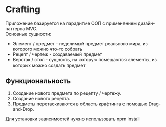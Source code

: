# Crafting

Приложение базируется на парадигме ООП с применением дизайн-паттерна MVC.  
Основные сущности:
- Элемент / предмет - неделимый предмет реального мира, из которого можно что-то собрать
- Рецепт / чертеж - создаваемый предмет
- Верстак / стол - сущность, на которую помещаются элементы, из которых можно создать предмет

## Функциональность 

1. Создание нового предмета по рецепту / чертежу.
2. Создание нового рецепта.
3. Предметы перетаскиваются в область крафтинга с помощью Drag-and-Drop.

Для установки зависимостей нужно использовать npm install

